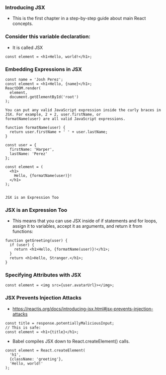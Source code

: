 ### Introducing JSX
- This is the first chapter in a step-by-step guide about main React concepts.

### Consider this variable declaration:
- It is called JSX

```
const element = <h1>Hello, world!</h1>;
```

### Embedding Expressions in JSX

```
const name = 'Josh Perez';
const element = <h1>Hello, {name}</h1>;
ReactDOM.render(
  element,
  document.getElementById('root')
);

You can put any valid JavaScript expression inside the curly braces in JSX. For example, 2 + 2, user.firstName, or 
formatName(user) are all valid JavaScript expressions.

function formatName(user) {
  return user.firstName + ' ' + user.lastName;
}

const user = {
  firstName: 'Harper',
  lastName: 'Perez'
};

const element = (
  <h1>
    Hello, {formatName(user)}!
  </h1>
);


JSX is an Expression Too

```

### JSX is an Expression Too
- This means that you can use JSX inside of if statements and for loops, assign it to variables, accept it as arguments, and return it from functions:
```
function getGreeting(user) {
  if (user) {
    return <h1>Hello, {formatName(user)}!</h1>;
  }
  return <h1>Hello, Stranger.</h1>;
}
```

### Specifying Attributes with JSX

```
const element = <img src={user.avatarUrl}></img>;
```

### JSX Prevents Injection Attacks
- https://reactjs.org/docs/introducing-jsx.html#jsx-prevents-injection-attacks

```
const title = response.potentiallyMaliciousInput;
// This is safe:
const element = <h1>{title}</h1>;
```

-  Babel compiles JSX down to React.createElement() calls.

```
const element = React.createElement(
  'h1',
  {className: 'greeting'},
  'Hello, world!'
);
```